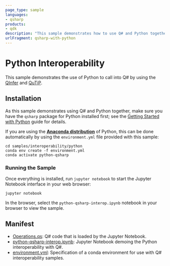 ```yaml
---
page_type: sample
languages:
- qsharp
products:
- qdk
description: "This sample demonstrates how to use Q# and Python together."
urlFragment: qsharp-with-python
---
```


# Python Interoperability

This sample demonstrates the use of Python to call into Q# by using the [QInfer](http://qinfer.org/) and [QuTiP](http://qutip.org/).

## Installation

As this sample demonstrates using Q# and Python together, make sure you have the `qsharp` package for Python installed first; see the [Getting Started with Python](https://docs.microsoft.com/azure/quantum/install-python-qdk) guide for details.

If you are using the [**Anaconda distribution**](https://www.anaconda.com/) of Python, this can be done automatically by using the `environment.yml` file provided with this sample:

```shell
cd samples/interoperability/python
conda env create -f environment.yml
conda activate python-qsharp
```

### Running the Sample

Once everything is installed, run `jupyter notebook` to start the Jupyter Notebook interface in your web browser:

```shell
jupyter notebook
```

In the browser, select the `python-qsharp-interop.ipynb` notebook in your browser to
view the sample.

## Manifest

- [Operations.qs](./Operations.qs): Q# code that is loaded by the Jupyter Notebook.
- [python-qsharp-interop.ipynb](./tomography-sample.ipynb): Jupyter Notebook demoing the Python interoperability with Q#.
- [environment.yml](./environment.yml): Specification of a conda environment for use with Q# interoperability samples.

```python

```
